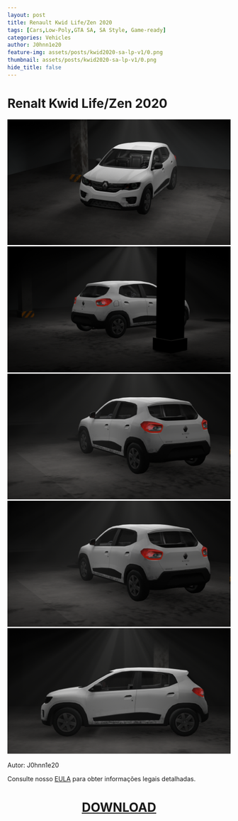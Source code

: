 ```yaml
---
layout: post
title: Renault Kwid Life/Zen 2020 
tags: [Cars,Low-Poly,GTA SA, SA Style, Game-ready]
categories: Vehicles
author: J0hnn1e20
feature-img: assets/posts/kwid2020-sa-lp-v1/0.png
thumbnail: assets/posts/kwid2020-sa-lp-v1/0.png
hide_title: false
---
```


# Renalt Kwid Life/Zen 2020

![RenaltKwid](/assets/posts/kwid2020-sa-lp-v1/0.png)
![RenaltKwid](/assets/posts/kwid2020-sa-lp-v1/1.png)
![RenaltKwid](/assets/posts/kwid2020-sa-lp-v1/2.png)
![RenaltKwid](/assets/posts/kwid2020-sa-lp-v1/3.png)
![RenaltKwid](/assets/posts/kwid2020-sa-lp-v1/4.png)
<!--![RenaltKwid](/assets/posts/kwid2020-sa-lp-v1/5.png)
![RenaltKwid](/assets/posts/kwid2020-sa-lp-v1/6.png)-->

Autor: J0hnn1e20

Consulte nosso [EULA](https://j0hnn1e20.github.io/EULA.html) para obter informações legais detalhadas.

<h1 style="text-align: center; color: white;">
    <a href="/page/assets/posts/kwid2020-sa-lp-v1/Kwid2020-Civil-SA-v1.zip" download>DOWNLOAD</a>
<h1>